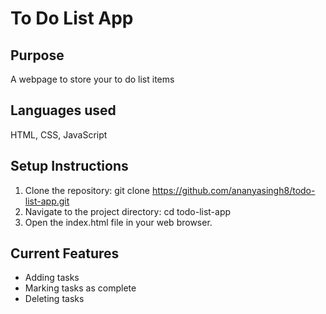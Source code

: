 # To Do List App

## Purpose
A webpage to store your to do list items

## Languages used
HTML, CSS, JavaScript

## Setup Instructions
 1. Clone the repository: git clone https://github.com/ananyasingh8/todo-list-app.git
 2. Navigate to the project directory: cd todo-list-app
 3. Open the index.html file in your web browser.

## Current Features
- Adding tasks
- Marking tasks as complete
- Deleting tasks
